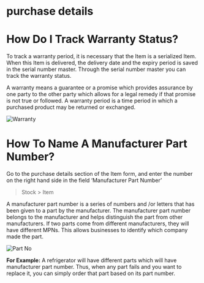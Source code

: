 # purchase details

# How Do I Track Warranty Status?

To track a warranty period, it is necessary that the Item is a serialized Item.
When this Item is delivered, the delivery date and the expiry period is saved in the serial number master. Through the serial number master you can track the warranty status.

A warranty means a guarantee or a promise which provides assurance by one party to the other party which allows for a legal remedy if that promise is not true or followed. A warranty period is a time period in which a purchased product may be returned or exchanged.

![Warranty](/assets/erpnext_org/images/erpnext/faq-warranty.png)

# How To Name A Manufacturer Part Number?

Go to the purchase details section of the Item form, and enter the number on the right hand side in the field ‘Manufacturer Part Number’

> Stock > Item

A manufacturer part number is a series of numbers and /or letters that has been given to a part by the manufacturer. The manufacturer part number belongs to the manufacturer and helps distinguish the part from other manufacturers. If two parts come from different manufacturers, they will have different MPNs. This allows businesses to identify which company made the part.

![Part No](/assets/erpnext_org/images/erpnext/faq-manufacturer-part-no.png)

__For Example:__ A refrigerator will have different parts which will have manufacturer part number. Thus, when any part fails and you want to replace it, you can simply order that part based on its part number.
